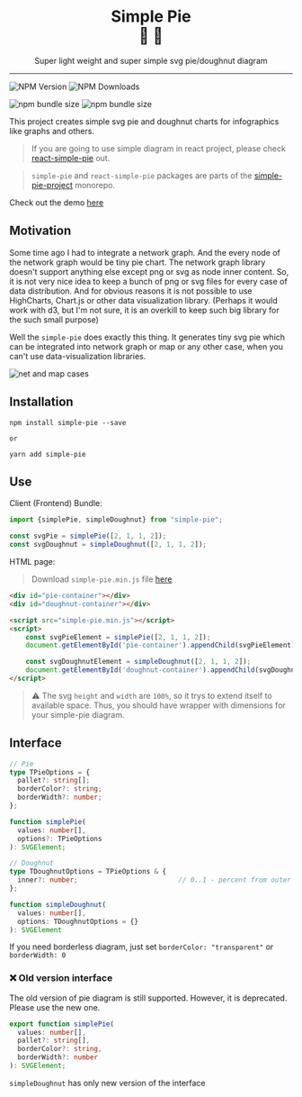 <div align="center">
  <h1>Simple Pie<br/>🥧 🍩</h1>
  <p>Super light weight and super simple svg pie/doughnut diagram</p>
</div>

<hr/>

![NPM Version](https://img.shields.io/npm/v/simple-pie) ![NPM Downloads](https://img.shields.io/npm/dm/simple-pie)


![npm bundle size](https://img.shields.io/bundlephobia/minzip/simple-pie) ![npm bundle size](https://img.shields.io/bundlephobia/min/simple-pie)

This project creates simple svg pie and doughnut charts for infographics like graphs and others.

> If you are going to use simple diagram in react project, please check [react-simple-pie](https://github.com/serjilyashenko/simple-pie-project/blob/afafff7c8eebb4a0772f71ffee49d09e8e08dcf1/packages/react-simple-pie/README.md) out.

> `simple-pie` and `react-simple-pie` packages are parts of the [simple-pie-project](https://github.com/serjilyashenko/simple-pie-project/blob/afafff7c8eebb4a0772f71ffee49d09e8e08dcf1/README.md) monorepo.

Check out the demo [here](https://simple-pie.netlify.app/)

## Motivation

Some time ago I had to integrate a network graph. And the every node of the network graph would be tiny pie chart.
The network graph library doesn't support anything else except png or svg as node inner content.
So, it is not very nice idea to keep a bunch of png or svg files for every case of data distribution.
And for obvious reasons it is not possible to use HighCharts, Chart.js or other data visualization library.
(Perhaps it would work with d3, but I'm not sure, it is an overkill to keep such big library for the such small purpose)

Well the `simple-pie` does exactly this thing. It generates tiny svg pie which can be integrated into network graph or
map or any other case, when you can't use data-visualization libraries.

![net and map cases](https://raw.githubusercontent.com/serjilyashenko/simple-pie-project/master/docs/images/map-and-net-case.png)

## Installation

```shell
npm install simple-pie --save

or

yarn add simple-pie
```

## Use

Client (Frontend) Bundle:
```js
import {simplePie, simpleDoughnut} from "simple-pie";

const svgPie = simplePie([2, 1, 1, 2]);
const svgDoughnut = simpleDoughnut([2, 1, 1, 2]);
```
HTML page:
> Download `simple-pie.min.js` file [here](https://simple-pie.netlify.app/simple-pie.min.js)
```html
<div id="pie-container"></div>
<div id="doughnut-container"></div>

<script src="simple-pie.min.js"></script>
<script>
    const svgPieElement = simplePie([2, 1, 1, 2]);
    document.getElementById('pie-container').appendChild(svgPieElement);

    const svgDoughnutElement = simpleDoughnut([2, 1, 1, 2]);
    document.getElementById('doughnut-container').appendChild(svgDoughnutElement);
</script>
```

> ⚠️ The svg `height` and `width` are `100%`, so it trys to extend itself to available space. Thus, you should have wrapper with dimensions for your simple-pie diagram.

## Interface

```ts
// Pie
type TPieOptions = {
  pallet?: string[];
  borderColor?: string;
  borderWidth?: number;
};

function simplePie(
  values: number[],
  options?: TPieOptions
): SVGElement;

// Doughnut
type TDoughnutOptions = TPieOptions & {
  inner?: number;                         // 0..1 - percent from outer radius
};

function simpleDoughnut(
  values: number[],
  options: TDoughnutOptions = {}
): SVGElement
```

If you need borderless diagram, just set `borderColor: "transparent"` or `borderWidth: 0`

### ❌ Old version interface

The old version of pie diagram is still supported. However, it is deprecated. Please use the new one.

```ts
export function simplePie(
  values: number[],
  pallet?: string[],
  borderColor?: string,
  borderWidth?: number
): SVGElement;
```

`simpleDoughnut` has only new version of the interface
